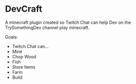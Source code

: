 # DevCraft

A minecraft plugin created so Twitch Chat can help Dev on the TrySomethingDev channel play minecraft.

Goals:
* Twitch Chat can...
* Mine
* Chop Wood
* Fish
* Store Items
* Farm
* Build

